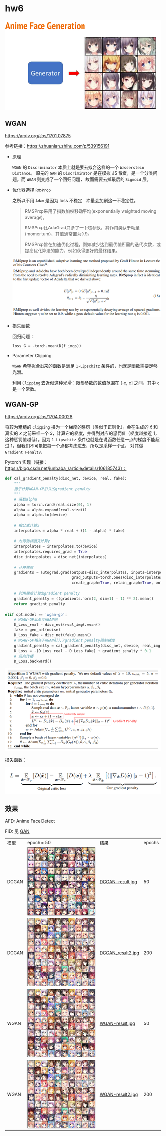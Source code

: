 # hw6

![](task.png)

## WGAN

https://arxiv.org/abs/1701.07875

参考链接：https://zhuanlan.zhihu.com/p/539156191

+ 原理
  
    `WGAN` 的 `Discriminator` 本质上就是要去拟合这样的一个 `Wasserstein Distance`。
    原先的 `GAN` 的 `Discriminator` 是在模拟 JS 散度，是一个分类问题。而 `WGAN` 则变成了一个回归问题，
    故而需要去掉最后的 `Sigmoid` 层。

+ 优化器选择 `RMSProp`

    之所以不用 `Adam` 是因为 loss 不稳定，冲量会加剧这一不稳定性。
    
    > RMSProp采用了指数加权移动平均(exponentially weighted moving average)。
    >
    > RMSProp比AdaGrad只多了一个超参数，其作用类似于动量(momentum)，其值通常置为0.9。
    >
    > RMSProp旨在加速优化过程，例如减少达到最优值所需的迭代次数，或提高优化算法的能力，例如获得更好的最终结果。

    ![](RMSProp.png)
    
+ 损失函数

    回归问题：
    
    ```python
    loss_G = -torch.mean(D(f_imgs))
    ```
    
+ Parameter Clipping

    `WGAN` 希望拟合出来的函数是满足 `1-Lipschitz` 条件的，也就是函数需要足够光滑。
    
    利用 `Clipping` 去近似这种光滑：限制参数的数值范围在 [-c, c] 之间，其中 `c` 是一个常数。
    

## WGAN-GP

https://arxiv.org/abs/1704.00028 

将较为粗糙的 `Clipping` 换为一个梯度的惩罚（类似于正则化）。会在生成的 $\hat{x}$ 和真实的 $x$ 之前采样一个 $\tilde{x}$，计算它的梯度，并得到对应的惩罚值（梯度越接近 1，这种惩罚值越低）。因为 `1-Lipschitz` 条件也就是在说函数任意一点的梯度不能超过 1，但我们不可能把每一个点都考虑进去，所以是采样一个点，
对其做 `Gradient Penalty`。

Pytorch 实现（链接：https://blog.csdn.net/junbaba_/article/details/106185743）：
```python
def cal_gradient_penalty(disc_net, device, real, fake):
    """
    用于计算WGAN-GP引入的gradient penalty
    """
    # 系数alpha
    alpha = torch.rand(real.size(0), 1)
    alpha = alpha.expand(real.size())
    alpha = alpha.to(device)
    
    # 按公式计算x
    interpolates = alpha * real + ((1 - alpha) * fake)

    # 为得到梯度先计算y
    interpolates = interpolates.to(device)
    interpolates.requires_grad = True
    disc_interpolates = disc_net(interpolates)

    # 计算梯度
    gradients = autograd.grad(outputs=disc_interpolates, inputs=interpolates,
                              grad_outputs=torch.ones(disc_interpolates.size()).to(device),
                              create_graph=True, retain_graph=True, only_inputs=True)[0]

    # 利用梯度计算出gradient penalty
    gradient_penalty = ((gradients.norm(2, dim=1) - 1) ** 2).mean()
    return gradient_penalty

elif opt.model == 'wgan-gp':
    # WGAN-GP此处与WGAN同
    D_Loss_real = disc_net(real_img).mean()
    fake = gen_net(noise)
    D_Loss_fake = disc_net(fake).mean()
    # WGAN-GP相较于WGAN引入了gradient penalty限制梯度
    gradient_penalty = cal_gradient_penalty(disc_net, device, real_img.data, fake.data)
    D_Loss = -(D_Loss_real - D_Loss_fake) + gradient_penalty * 0.1
    # 反向传播
    D_Loss.backward()
```


![](WGAN-GP1.png)

损失函数：

![](WGAN-GP2.png)

## 效果

AFD: Anime Face Detect

FID: 见 [GAN](../../notes/GAN.md)

<table>
    <tr>
        <td>模型</td>
        <td>epoch = 50</td>
        <td>结果</td>
        <td>epochs</td>
    </tr>
    <tr>
        <td>DCGAN</td>
        <td><img src="DCGAN-epoch-50.png" alt=""/></td>
        <td><a href="DCGAN-result.jpg">DCGAN-result.jpg</a></td>
        <td>50</td>
    </tr>
    <tr>
        <td>DCGAN</td>
        <td><img src="DCGAN-epoch-200.jpg" alt=""/></td>
        <td><a href="DCGAN_result2.jpg">DCGAN_result2.jpg</a></td>
        <td>200</td>
    </tr>
    <tr>
        <td>WGAN</td>
        <td><img src="WGAN-Epoch_050.jpg" alt=""/></td>
        <td><a href="WGAN-result.jpg">WGAN-result.jpg</a></td>
        <td>50</td>
    </tr>
    <tr>
        <td>WGAN</td>
        <td><img src="WGAN-epoch-200.jpg" alt=""/></td>
        <td><a href="WGAN-result2.jpg">WGAN-result2.jpg</a></td>
        <td>200</td>
    </tr>
</table>

